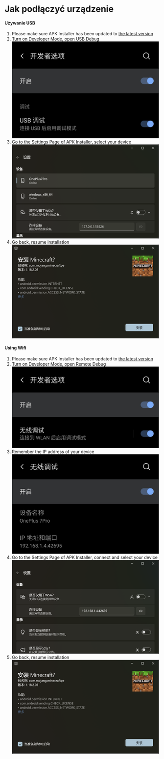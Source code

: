 # Jak podłączyć urządzenie
#### Używanie USB
1. Please make sure APK Installer has been updated to [the latest version](https://www.microsoft.com/store/productId/9P2JFQ43FPPG "APK Installer")
2. Turn on Developer Mode, open USB Debug ![Tryb Dewelopera](https://raw.githubusercontent.com/Paving-Base/APK-Installer/screenshots/Documents/Tutorials/How%20To%20Connect%20Device/Images/Screenshot_20221002-172252.jpg)
3. Go to the Settings Page of APK Installer, select your device ![Settings Page](https://raw.githubusercontent.com/Paving-Base/APK-Installer/screenshots/Documents/Tutorials/How%20To%20Connect%20Device/Images/Snipaste_2022-10-02_17-37-30.png)
4. Go back, resume installation ![Wznów instalację](https://raw.githubusercontent.com/Paving-Base/APK-Installer/screenshots/Documents/Tutorials/How%20To%20Connect%20Device/Images/Snipaste_2022-10-02_17-34-04.png)
#### Using Wifi
1. Please make sure APK Installer has been updated to [the latest version](https://www.microsoft.com/store/productId/9P2JFQ43FPPG "APK Installer")
2. Turn on Developer Mode, open Remote Debug ![Tryb Dewelopera](https://raw.githubusercontent.com/Paving-Base/APK-Installer/screenshots/Documents/Tutorials/How%20To%20Connect%20Device/Images/Screenshot_20221002-174001.jpg)
3. Remember the IP address of your device ![IP address](https://raw.githubusercontent.com/Paving-Base/APK-Installer/screenshots/Documents/Tutorials/How%20To%20Connect%20Device/Images/Screenshot_20221002-174200.jpg)
3. Go to the Settings Page of APK Installer, connect and select your device ![Settings Page](https://raw.githubusercontent.com/Paving-Base/APK-Installer/screenshots/Documents/Tutorials/How%20To%20Connect%20Device/Images/Snipaste_2022-10-02_17-46-28.png)
4. Go back, resume installation ![Wznów instalację](https://raw.githubusercontent.com/Paving-Base/APK-Installer/screenshots/Documents/Tutorials/How%20To%20Connect%20Device/Images/Snipaste_2022-10-02_17-34-04.png)
